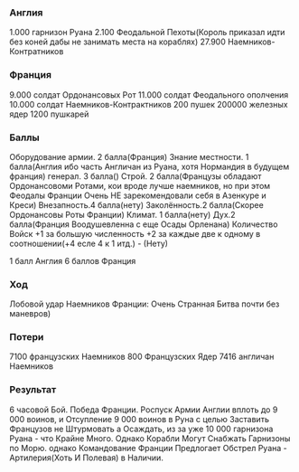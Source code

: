 ### Англия

1.000 гарнизон Руана
2.100 Феодальной Пехоты(Король приказал идти без коней дабы не занимать места на кораблях)
27.900 Наемников-Контратников

### Франция

9.000 солдат Ордонансовых Рот
11.000 солдат Феодального ополчения
10.000 солдат Наемников-Контрактников
200 пушек
200000 железных ядер
1200 пушкарей

### Баллы


Оборудование армии. 2 балла(Франция)
Знание местности. 1 балла(Англия ибо часть Англичан из Руана, хотя Нормандия в будущем франция)
генерал. 3 балла()
Строй. 2 балла(Французы обладают Ордонансовоми Ротами, кои вроде лучше наемников, но при этом Феодалы Франции Очень НЕ зарекомендовали себя в Азенкуре и Креси)
Внезапность.4 балла(нету)
Заколённость.2 балла(Скорее Ордонансовы Роты Франции)
Климат. 1 балла(нету)
Дух.2 балла(Франция Воодушевленна с еще Осады Орленана)
Количество Войск +1 за большую численность +2 за каждые две к одному в соотношении(+4 есле 4 к 1 итд.) - (Нету)

1 балл Англия
6 баллов Франция

### Ход

Лобовой удар Наемников Франции: Очень Странная Битва почти без маневров)

### Потери

7100 французских Наемников
800 Французских Ядер
7416 англичан Наемников

### Результат

6 часовой Бой.
Победа Франции. Роспуск Армии Англии вплоть до 9 000 воинов,
и Отсупление 9 000 воинов в Руна с целью Заставить Французов не Штурмовать а Осаждать,
из за уже 10 000 гарнизона Руана - что Крайне Много. Однако Корабли Могут Снабжать Гарнизоны по Морю.
однако Командование Франции Предлогает Обстрел Руана - Артилерия(Хоть И Полевая) в Наличии.
